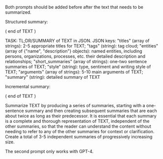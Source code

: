 
Both prompts should be added before after the text that needs to be summarized.

Structured summary:

( end of TEXT )

TASK: TL;DR/SUMMARY of TEXT in JSON. JSON keys: "titles" (array of strings): 2-5 appropriate titles for TEXT; "tags" (string): tag cloud; "entities" (array of {"name", "description"} objects): named entities, including persons, organizations, processes, etc. their detailed description and relationships; "short_summaries" (array of strings): one-two sentence summaries of TEXT; "style" (string): type, sentiment and writing style of TEXT; "arguments" (array of strings): 5-10 main arguments of TEXT; "summary" (string): detailed summary of TEXT

Incremental summary:

( end of TEXT )

Summarize TEXT by producing a series of summaries, starting with a one-sentence summary and then creating subsequent summaries that are each about twice as long as their predecessor. It is essential that each summary is a complete and thorough representation of TEXT, independent of the other summaries, so that the reader can understand the content without needing to refer to any of the other summaries for context or clarification. Create a total of 3-5 independent summaries of progressively increasing size.

The second prompt only works with GPT-4.